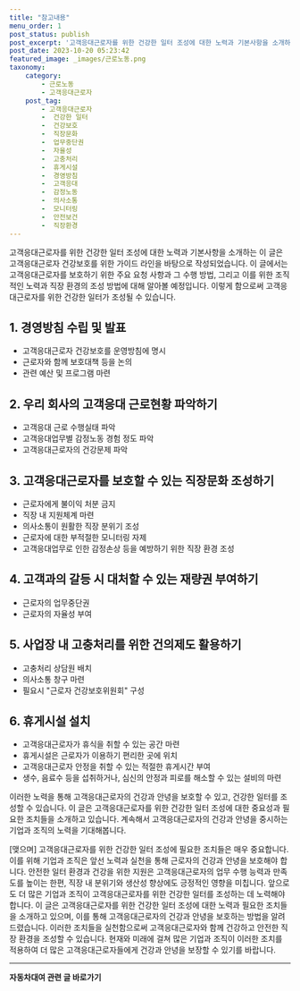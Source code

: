 ```yaml
---
title: "참고내용"
menu_order: 1
post_status: publish
post_excerpt: '고객응대근로자를 위한 건강한 일터 조성에 대한 노력과 기본사항을 소개하는 이 글은 고객응대근로자 건강보호를 위한 가이드 라인을 바탕으로 작성되었습니다. 이 글에서는 고객응대근로자를 보호하기 위한 주요 요청 사항과 그 수행 방법, 그리고 이를 위한 조직적인 노력과 직장 환경의 조성 방법에 대해 알아볼 예정입니다. 이렇게 함으로써 고객응대근로자를 위한 건강한 일터가 조성될 수 있습니다.'
post_date: 2023-10-20 05:23:42
featured_image: _images/근로노동.png
taxonomy:
    category:
        - 근로노동
        - 고객응대근로자
    post_tag:
        - 고객응대근로자
        -  건강한 일터
        -  건강보호
        -  직장문화
        -  업무중단권
        -  자율성
        -  고충처리
        -  휴게시설
        -  경영방침
        -  고객응대
        -  감정노동
        -  의사소통
        -  모니터링
        -  안전보건
        -  직장환경
---
```



고객응대근로자를 위한 건강한 일터 조성에 대한 노력과 기본사항을 소개하는 이 글은 고객응대근로자 건강보호를 위한 가이드 라인을 바탕으로 작성되었습니다. 이 글에서는 고객응대근로자를 보호하기 위한 주요 요청 사항과 그 수행 방법, 그리고 이를 위한 조직적인 노력과 직장 환경의 조성 방법에 대해 알아볼 예정입니다. 이렇게 함으로써 고객응대근로자를 위한 건강한 일터가 조성될 수 있습니다.

## 1. 경영방침 수립 및 발표
- 고객응대근로자 건강보호를 운영방침에 명시
- 근로자와 함께 보호대책 등을 논의
- 관련 예산 및 프로그램 마련

## 2. 우리 회사의 고객응대 근로현황 파악하기
- 고객응대 근로 수행실태 파악
- 고객응대업무별 감정노동 경험 정도 파악
- 고객응대근로자의 건강문제 파악

## 3. 고객응대근로자를 보호할 수 있는 직장문화 조성하기
- 근로자에게 불이익 처분 금지
- 직장 내 지원체계 마련
- 의사소통이 원활한 직장 분위기 조성
- 근로자에 대한 부적절한 모니터링 자제
- 고객응대업무로 인한 감정손상 등을 예방하기 위한 직장 환경 조성

## 4. 고객과의 갈등 시 대처할 수 있는 재량권 부여하기
- 근로자의 업무중단권
- 근로자의 자율성 부여

## 5. 사업장 내 고충처리를 위한 건의제도 활용하기
- 고충처리 상담원 배치
- 의사소통 창구 마련
- 필요시 "근로자 건강보호위원회" 구성

## 6. 휴게시설 설치
- 고객응대근로자가 휴식을 취할 수 있는 공간 마련
- 휴게시설은 근로자가 이용하기 편리한 곳에 위치
- 고객응대근로자 안정을 취할 수 있는 적절한 휴게시간 부여
- 생수, 음료수 등을 섭취하거나, 심신의 안정과 피로를 해소할 수 있는 설비의 마련

이러한 노력을 통해 고객응대근로자의 건강과 안녕을 보호할 수 있고, 건강한 일터를 조성할 수 있습니다. 이 글은 고객응대근로자를 위한 건강한 일터 조성에 대한 중요성과 필요한 조치들을 소개하고 있습니다. 계속해서 고객응대근로자의 건강과 안녕을 중시하는 기업과 조직의 노력을 기대해봅니다.

[맺으며]
고객응대근로자를 위한 건강한 일터 조성에 필요한 조치들은 매우 중요합니다. 이를 위해 기업과 조직은 앞선 노력과 실천을 통해 근로자의 건강과 안녕을 보호해야 합니다. 안전한 일터 환경과 건강을 위한 지원은 고객응대근로자의 업무 수행 능력과 만족도를 높이는 한편, 직장 내 분위기와 생산성 향상에도 긍정적인 영향을 미칩니다. 앞으로도 더 많은 기업과 조직이 고객응대근로자를 위한 건강한 일터를 조성하는 데 노력해야 합니다. 이 글은 고객응대근로자를 위한 건강한 일터 조성에 대한 노력과 필요한 조치들을 소개하고 있으며, 이를 통해 고객응대근로자의 건강과 안녕을 보호하는 방법을 알려드렸습니다. 이러한 조치들을 실천함으로써 고객응대근로자와 함께 건강하고 안전한 직장 환경을 조성할 수 있습니다. 현재와 미래에 걸쳐 많은 기업과 조직이 이러한 조치를 적용하여 더 많은 고객응대근로자들에게 건강과 안녕을 보장할 수 있기를 바랍니다.
<!-- wp:separator -->
<hr class="wp-block-separator has-alpha-channel-opacity"/>
<!-- /wp:separator -->

<!-- wp:group {"backgroundColor":"base","layout":{"type":"constrained"}} -->
<div class="wp-block-group has-base-background-color has-background"><!-- wp:paragraph {"align":"center","fontSize":"medium"} -->
<p class="has-text-align-center has-large-font-size"><strong>자동차대여 관련 글 바로가기</strong></p>
<!-- /wp:paragraph -->


<!-- wp:latest-posts
{"categories":[{"id":1513,"count":19,"description":"","link":"https://uknowlaw.com/category/%ec%9e%90%eb%8f%99%ec%b0%a8%eb%8c%80%ec%97%ac/","name":"자동차대여","slug":"자동차대여","taxonomy":"category","parent":0,"meta":[],"_links":{"self":[{"href":"https://uknowlaw.com/wp-json/wp/v2/categories/1513"}],"collection":[{"href":"https://uknowlaw.com/wp-json/wp/v2/categories"}],"about":[{"href":"https://uknowlaw.com/wp-json/wp/v2/taxonomies/category"}],"wp:post_type":[{"href":"https://uknowlaw.com/wp-json/wp/v2/posts?categories=1513"}],"curies":[{"name":"wp","href":"https://api.w.org/{rel}","templated":true}]}}],"postsToShow":100,"excerptLength":28,"postLayout":"grid","columns":2,"featuredImageAlign":"left","featuredImageSizeSlug":"large","fontSize":"small"} /--></div>
<!-- /wp:group -->